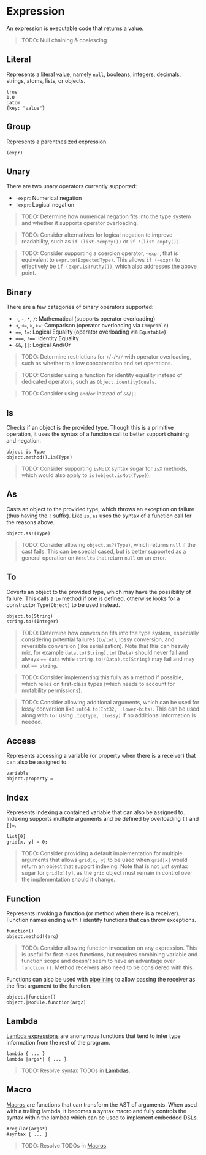 # Expression

An expression is executable code that returns a value.

> TODO: Null chaining & coalescing

## Literal

Represents a [literal](Literals.md) value, namely `null`, booleans, integers,
decimals, strings, atoms, lists, or objects.

```
true
1.0
:atom
{key: "value"}
```

## Group

Represents a parenthesized expression.

```
(expr)
```

## Unary

There are two unary operators currently supported:

 - `-expr`: Numerical negation
 - `!expr`: Logical negation

> TODO: Determine how numerical negation fits into the type system and whether
> it supports operator overloading.

> TODO: Consider alternatives for logical negation to improve readability, such
> as `if (list.!empty())` or `if !(list.empty())`.

> TODO: Consider supporting a coercion operator, `~expr`, that is equivalent to
> `expr.to(ExpectedType)`. This allows `if (~expr)` to effectively be
> `if (expr.isTruthy())`, which also addresses the above point.

## Binary

There are a few categories of binary operators supported:

 - `+`, `-`, `*`, `/`: Mathematical (supports operator overloading)
 - `<`, `<=`, `>`, `>=`: Comparison (operator overloading via `Comprable`)
 - `==`, `!=`: Logical Equality (operator overloading via `Equatable`)
 - `===`, `!==`: Identity Equality
 - `&&`, `||`: Logical And/Or

> TODO: Determine restrictions for `+`/`-`/`*`/`/` with operator overloading,
> such as whether to allow concatenation and set operations.

> TODO: Consider using a function for identity equality instead of dedicated
> operators, such as `Object.identityEquals`.

> TODO: Consider using `and`/`or` instead of `&&`/`||`. 

## Is

Checks if an object is the provided type. Though this is a primitive operation,
it uses the syntax of a function call to better support chaining and negation.

```
object is Type
object.method().is(Type)
```

> TODO: Consider supporting `isNotX` syntax sugar for `isX` methods, which would
> also apply to `is` (`object.isNot(Type)`).

## As

Casts an object to the provided type, which throws an exception on failure (thus
having the `!` suffix). Like `is`, `as` uses the syntax of a function call for
the reasons above.

```
object.as!(Type)
```

> TODO: Consider allowing `object.as?(Type)`, which returns `null` if the cast
> fails. This can be special cased, but is better supported as a general
> operation on `Result`s that return `null` on an error.

## To

Coverts an object to the provided type, which may have the possibility of
failure. This calls a `to` method if one is defined, otherwise looks for a
constructor `Type(Object)` to be used instead.

```
object.to(String)
string.to!(Integer)
```

> TODO: Determine how conversion fits into the type system, especially
> considering potential failures (`to`/`to!`), lossy conversion, and reversible
> conversion (like serialization). Note that this can heavily mix, for example
> `data.to(String).to!(Data)` should never fail and always `== data` while
> `string.to!(Data).to(String)` may fail and may not `== string`.

> TODO: Consider implementing this fully as a method if possible, which relies
> on first-class types (which needs to account for mutability permissions).

> TODO: Consider allowing additional arguments, which can be used for lossy
> conversion like `int64.to(Int32, :lower-bits)`. This can be used along with
> `to!` using `.to(Type, :lossy)` if no additional information is needed.

## Access

Represents accessing a variable (or property when there is a receiver) that can
also be assigned to.

```
variable
object.property = 
```

## Index

Represents indexing a contained variable that can also be assigned to. Indexing
supports multiple arguments and be defined by overloading `[]` and `[]=`.

```
list[0]
grid[x, y] = 0;
```

> TODO: Consider providing a default implementation for multiple arguments that
> allows `grid[x, y]` to be used when `grid[x]` would return an object that
> support indexing. Note that is not just syntax sugar for `grid[x][y]`, as the
> `grid` object must remain in control over the implementation should it change.

## Function

Represents invoking a function (or method when there is a receiver). Function
names ending with `!` identify functions that can throw exceptions.

```
function()
object.method!(arg)
```

> TODO: Consider allowing function invocation on any expression. This is useful
> for first-class functions, but requires combining variable and function scope
> and doesn't seem to have an advantage over `function.()`. Method receivers
> also need to be considered with this.

Functions can also be used with [pipelining](Pipelining.md) to allow passing the
receiver as the first argument to the function.

```
object.|function()
object.|Module.function(arg2)
```

## Lambda

[Lambda expressions](Lambdas.md) are anonymous functions that tend to infer type
information from the rest of the program.

```
lambda { ... }
lambda |args*| { ... }
```

> TODO: Resolve syntax TODOs in [Lambdas](Lambdas.md).

## Macro

[Macros](Macros.md) are functions that can transform the AST of arguments. When
used with a trailing lambda, it becomes a syntax macro and fully controls the
syntax within the lambda which can be used to implement embedded DSLs.

```
#regular(args*)
#syntax { ... }
```

> TODO: Resolve TODOs in [Macros](Macros.md).
